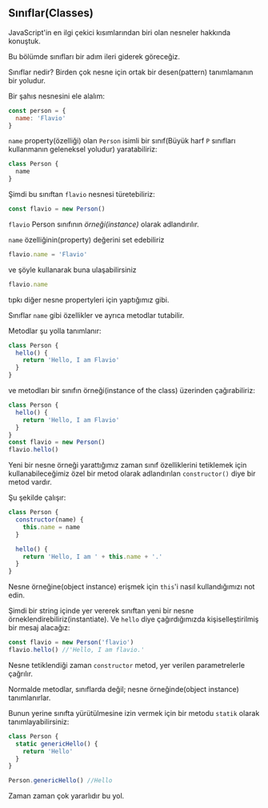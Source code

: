 ## Sınıflar(Classes)

JavaScript'in en ilgi çekici kısımlarından biri olan nesneler hakkında konuştuk.

Bu bölümde sınıfları bir adım ileri giderek göreceğiz.

Sınıflar nedir? Birden çok nesne için ortak bir desen(pattern) tanımlamanın bir yoludur.

Bir şahıs nesnesini ele alalım:

```js
const person = {
  name: 'Flavio'
}
```

`name` property(özelliği) olan `Person` isimli bir sınıf(Büyük harf `P` sınıfları kullanmanın geleneksel yoludur) yaratabiliriz:

```js
class Person {
  name
}
```

Şimdi bu sınıftan `flavio` nesnesi türetebiliriz:

```js
const flavio = new Person()
```

`flavio` Person sınıfının *örneği(instance)* olarak adlandırılır.

`name` özelliğinin(property) değerini set edebiliriz

```js
flavio.name = 'Flavio'
```

ve şöyle kullanarak buna ulaşabilirsiniz

```js
flavio.name
```

tıpkı diğer nesne propertyleri için yaptığımız gibi.

Sınıflar `name` gibi özellikler ve ayrıca metodlar tutabilir.

Metodlar şu yolla tanımlanır:

```js
class Person {
  hello() {
    return 'Hello, I am Flavio'
  }
}
```

ve metodları bir sınıfın örneği(instance of the class) üzerinden çağırabiliriz:  

```js
class Person {
  hello() {
    return 'Hello, I am Flavio'
  }
}
const flavio = new Person()
flavio.hello()
```

Yeni bir nesne örneği yarattığımız zaman sınıf özelliklerini tetiklemek için kullanabileceğimiz özel bir metod olarak adlandırılan `constructor()` diye bir metod vardır.

Şu şekilde çalışır:

```js
class Person {
  constructor(name) {
    this.name = name
  }

  hello() {
    return 'Hello, I am ' + this.name + '.'
  }
}
```

Nesne örneğine(object instance) erişmek için `this`'i nasıl kullandığımızı not edin.

Şimdi bir string içinde yer vererek sınıftan yeni bir nesne örneklendirebiliriz(instantiate). Ve `hello` diye çağırdığımızda kişiselleştirilmiş bir mesaj alacağız:

```js
const flavio = new Person('flavio')
flavio.hello() //'Hello, I am flavio.'
```

Nesne tetiklendiği zaman `constructor` metod, yer verilen parametrelerle çağrılır.

Normalde metodlar, sınıflarda değil; nesne örneğinde(object instance) tanımlanırlar.

Bunun yerine sınıfta yürütülmesine izin vermek için bir metodu `statik` olarak tanımlayabilirsiniz:

```js
class Person {
  static genericHello() {
    return 'Hello'
  }
}

Person.genericHello() //Hello
```

Zaman zaman çok yararlıdır bu yol.